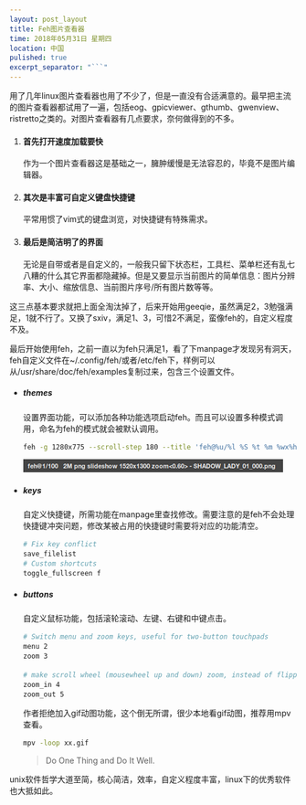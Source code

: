 ```yaml
---
layout: post_layout
title: Feh图片查看器
time: 2018年05月31日 星期四
location: 中国
pulished: true
excerpt_separator: "```"
---
```




用了几年linux图片查看器也用了不少了，但是一直没有合适满意的。最早把主流的图片查看器都试用了一遍，包括eog、gpicviewer、gthumb、gwenview、ristretto之类的。对图片查看器有几点要求，奈何做得到的不多。

1. #### 首先打开速度加载要快

   作为一个图片查看器这是基础之一，臃肿缓慢是无法容忍的，毕竟不是图片编辑器。

2. #### 其次是丰富可自定义键盘快捷键

   平常用惯了vim式的键盘浏览，对快捷键有特殊需求。

3. #### 最后是简洁明了的界面

   无论是自带或者是自定义的，一般我只留下状态栏，工具栏、菜单栏还有乱七八糟的什么其它界面都隐藏掉。但是又要显示当前图片的简单信息：图片分辨率、大小、缩放信息、当前图片序号/所有图片数等等。

这三点基本要求就把上面全淘汰掉了，后来开始用geeqie，虽然满足2，3勉强满足，1就不行了。又换了sxiv，满足1、3，可惜2不满足，蛮像feh的，自定义程度不及。

最后开始使用feh，之前一直以为feh只满足1，看了下manpage才发现另有洞天，feh自定义文件在~/.config/feh/或者/etc/feh下，样例可以从/usr/share/doc/feh/examples复制过来，包含三个设置文件。

- ##### themes

  设置界面功能，可以添加各种功能选项启动feh。而且可以设置多种模式调用，命名为feh的模式就会被默认调用。

  ```bash
  feh -g 1280x775 --scroll-step 180 --title 'feh@%u/%l %S %t %m %wx%h zoom<%z> - %n'
  ```

  ![](/assets/img/fehtitle.png)

- ##### keys

  自定义快捷键，所需功能在manpage里查找修改。需要注意的是feh不会处理快捷键冲突问题，修改某被占用的快捷键时需要将对应的功能清空。

  ```bash
  # Fix key conflict
  save_filelist
  # Custom shortcuts
  toggle_fullscreen f
  
  ```

- ##### buttons

  自定义鼠标功能，包括滚轮滚动、左键、右键和中键点击。

  ```bash
  # Switch menu and zoom keys, useful for two-button touchpads
  menu 2
  zoom 3
  
  # make scroll wheel (mousewheel up and down) zoom, instead of flipping images
  zoom_in 4
  zoom_out 5
  ```

  作者拒绝加入gif动图功能，这个倒无所谓，很少本地看gif动图，推荐用mpv查看。

  ```bash
  mpv -loop xx.gif
  ```



  > Do One Thing and Do It Well.

unix软件哲学大道至简，核心简洁，效率，自定义程度丰富，linux下的优秀软件也大抵如此。
